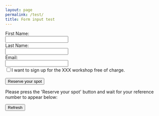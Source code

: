 ```yaml
---
layout: page
permalink: /test/
title: Form input test
---
```


<form id="myForm" action="https://script.google.com/macros/s/AKfycbwlpfrgCNWGCd2RNcgs99MKM_V7TCM3biToca7cm5WcHGoyuxI/exec">
    First Name:<br>
    <input type="text" name="firstname" style="width:200px" required><br>
    Last Name:<br>
    <input type="text" name="lastname" style="width:200px" required><br>
    Email:<br>
    <input type="text" name="email" style="width:200px" required><br>
	<input type="checkbox" name="workshop" value="workshop_name" required>I want to sign up for the XXX workshop free of charge.<br><br>
    <input type="submit" id="mySubmit" value="Reserve your spot">
</form>

<p>Please press the 'Reserve your spot' button and wait for your reference number to appear below:<br>
<span id="myConf"></span></p>

<FORM>
<INPUT TYPE="button" onClick="history.go(0)" VALUE="Refresh">
</FORM>

<script src="//ajax.googleapis.com/ajax/libs/jquery/1.9.1/jquery.min.js"></script>

<script type="text/javascript">
$(document).ready(function(){
    // References:
    var $form = $('#myForm');
    var $conf = $('#myConf');
    var $subm = $('#mySubmit');	
    var $impt = $form.find(':input').not(':button, :submit, :reset, :hidden');
    // Submit function:
    $form.submit(function(){
        $.post($(this).attr('action'), $(this).serialize(), function(response){
     // On success, clear all inputs;      $impt.val('').attr('value','').removeAttr('checked').removeAttr('selected');
     // Write a confirmation message:
            $conf.html("You're in! Your reference number is ZW1812WS1 in combination with your full name. Please refresh this page to book another spot.");			
            alert("You're in! Your reference number is ZW1812WS1 in combination with your full name. Please refresh this page to book another spot.");
     // Disable the submit button:
            $subm.prop('disabled', true);
        },'json');
        return false;
    });
});
</script>

